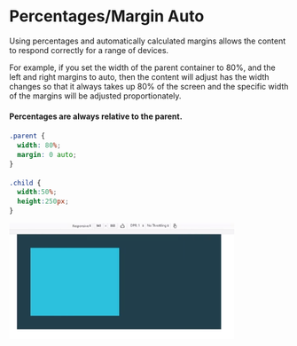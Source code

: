 # Percentages/Margin Auto

Using percentages and automatically calculated margins allows the content to respond correctly for a range of devices.

For example, if you set the width of the parent container to 80%, and the left and right margins to auto, then the content will adjust has the width changes so that it always takes up 80% of the screen and the specific width of the margins will be adjusted proportionately.

#### Percentages are always relative to the parent.

```css
.parent {
  width: 80%;
  margin: 0 auto;
}

.child { 
  width:50%;
  height:250px;
}
```

![](<../../../.gitbook/assets/image (60).png>)

